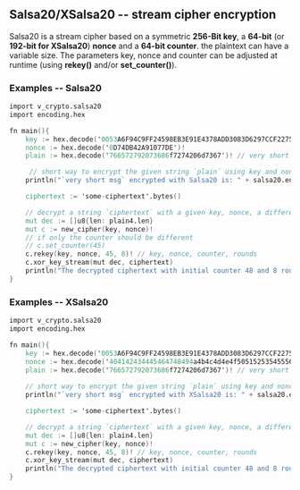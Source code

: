 ## Salsa20/XSalsa20 -- stream cipher encryption

Salsa20 is a stream cipher based on a symmetric **256-Bit key**, a **64-bit** (or **192-bit for XSalsa20**) **nonce** and a **64-bit counter**. the plaintext can have a variable size. 
The parameters key, nonce and counter can be adjusted at runtime (using **rekey()** and/or **set_counter()**).

### Examples -- Salsa20
```v
import v_crypto.salsa20
import encoding.hex

fn main(){
    key := hex.decode('0053A6F94C9FF24598EB3E91E4378ADD3083D6297CCF2275C81B6EC11467BA0D')!
    nonce := hex.decode('0D74DB42A91077DE')!
    plain := hex.decode('766572792073686f7274206d7367')! // very short msg

     // short way to encrypt the given string `plain` using key and nonce
    println("`very short msg` encrypted with Salsa20 is: " + salsa20.encrypt(key, nonce, plain)!) // >>> 839fa746598ab737b6da80bd9efd <<<

    ciphertext := 'some-ciphertext'.bytes()

    // decrypt a string `ciphertext` with a given key, nonce, a different counter and number of Salsa20 rounds
    mut dec := []u8{len: plain4.len}
    mut c := new_cipher(key, nonce)!
    // if only the counter should be different
    // c.set_counter(45)
    c.rekey(key, nonce, 45, 8)! // key, nonce, counter, rounds
    c.xor_key_stream(mut dec, ciphertext)
    println("The decrypted ciphertext with initial counter 48 and 8 rounds is:" +dec.hex())
}
```

### Examples -- XSalsa20
```v
import v_crypto.salsa20
import encoding.hex

fn main(){
    key := hex.decode('0053A6F94C9FF24598EB3E91E4378ADD3083D6297CCF2275C81B6EC11467BA0D')!
    nonce := hex.decode('404142434445464748494a4b4c4d4e4f5051525354555658')! // XSalsa20 has a larger Nonce
    plain := hex.decode('766572792073686f7274206d7367')! // very short msg
    
    // short way to encrypt the given string `plain` using key and nonce
    println("`very short msg` encrypted with XSalsa20 is: " + salsa20.encrypt(key, nonce, plain)!) // >>> d0df8be036e7d95728040244ef2f <<<

    ciphertext := 'some-ciphertext'.bytes()

    // decrypt a string `ciphertext` with a given key, nonce, a different counter and number of Salsa20 rounds
    mut dec := []u8{len: plain4.len}
    mut c := new_cipher(key, nonce)!
    c.rekey(key, nonce, 45, 8)! // key, nonce, counter, rounds
    c.xor_key_stream(mut dec, ciphertext)
    println("The decrypted ciphertext with initial counter 48 and 8 rounds is:" +dec.hex())
}
```